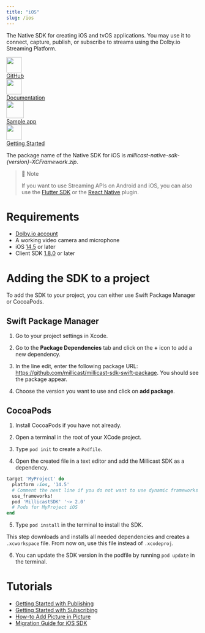```yaml
---
title: "iOS"
slug: /ios
---
```

The Native SDK for creating iOS and tvOS applications. You may use it to connect, capture, publish, or subscribe to streams using the Dolby.io Streaming Platform.

<div class="dolbyio-cards-container">
 
 <a class="dolbyio-card dolbyio-card-1" href="https://github.com/millicast/millicast-native-sdk/releases">
 <div class="dolbyio-card-image">
 <img width="40px" src="https://files.readme.io/3f65ad7-github_svg.svg"/>
 </div>
 <div class="dolbyio-card-header">GitHub</div>
 <div class="dolbyio-card-description">
 </div>
 </a>
 
 <a class="dolbyio-card dolbyio-card-2" href="https://millicast.github.io/doc/latest/apple/documentation/millicastsdk">
 <div class="dolbyio-card-image">
 <img width="40px" class="dolbyio-card-svg-icon" src="https://files.readme.io/049dc13-documentation_icon.svg"/>
 </div>
 <div class="dolbyio-card-header">Documentation</div>
 <div class="dolbyio-card-description">
 </div>
 </a>
 
 <a class="dolbyio-card dolbyio-card-3" href="https://github.com/dolbyio-samples/stream-sdk-ios-getting-started">
 <div class="dolbyio-card-image">
 <img width="45px" class="dolbyio-card-svg-icon" src="https://files.readme.io/0c11f2f-sampleapp_icon.svg"/>
 </div>
 <div class="dolbyio-card-header">Sample app</div>
 <div class="dolbyio-card-description">
 </div>
 </a>
 
 <a class="dolbyio-card dolbyio-card-4" href="https://docs.dolby.io/streaming-apis/docs/ios-getting-started-with-publishing">
 <div class="dolbyio-card-image">
 <img width="40px" class="dolbyio-card-svg-icon" src="https://files.readme.io/dde6508-GettingStarted-default.svg"/>
 </div>
 <div class="dolbyio-card-header">Getting Started</div>
 <div class="dolbyio-card-description">
 </div>
 </a>
 
</div>

The package name of the Native SDK for iOS is _millicast-native-sdk-{version}-XCFramework.zip_.

> 📘 Note
> 
> If you want to use Streaming APIs on Android and iOS, you can also use the [Flutter SDK](/millicast/client-sdks/flutter.md) or the [React Native](/millicast/client-sdks/rn.md) plugin.

# Requirements

- [Dolby.io account](https://dashboard.dolby.io/signup)
- A working video camera and microphone
- iOS [14.5](https://support.apple.com/en-us/HT211808) or later
- Client SDK [1.8.0](https://github.com/millicast/millicast-native-sdk/releases) or later

# Adding the SDK to a project

To add the SDK to your project, you can either use Swift Package Manager or CocoaPods.

## Swift Package Manager

1. Go to your project settings in Xcode.

2. Go to the **Package Dependencies** tab and click on the **+** icon to add a new dependency.

3. In the line edit, enter the following package URL: https://github.com/millicast/millicast-sdk-swift-package. You should see the package appear.

4. Choose the version you want to use and click on **add package**.

## CocoaPods

1. Install CocoaPods if you have not already.

2. Open a terminal in the root of your XCode project.

3. Type `pod init` to create a `Podfile`.

4. Open the created file in a text editor and add the Millicast SDK as a dependency.

```ruby
target 'MyProject' do
  platform :ios, '14.5'
  # Comment the next line if you do not want to use dynamic frameworks
  use_frameworks!
  pod 'MillicastSDK' '~> 2.0'
  # Pods for MyProject iOS
end
```

5. Type `pod install` in the terminal to install the SDK.

This step downloads and installs all needed dependencies and creates a `.xcworkspace` file. From now on, use this file instead of `.xcodeproj`.

6. You can update the SDK version in the podfile by running `pod update` in the terminal.

# Tutorials

- [Getting Started with Publishing](/millicast/client-sdks/ios/ios-getting-started-with-publishing.md)
- [Getting Started with Subscribing](/millicast/client-sdks/ios/ios-getting-started-with-subscribing.md)
- [How-to Add Picture in Picture](/millicast/client-sdks/ios/ios-how-to-add-picture-in-picture.md)
- [Migration Guide for iOS SDK](/millicast/client-sdks/ios/ios-sdk-migration-guide.md)
